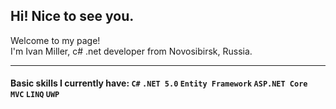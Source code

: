 ## Hi! Nice to see you.
Welcome to my page!  
I'm Ivan Miller, c# .net developer from  Novosibirsk, Russia.  
* * *
#### Basic skills I currently have:  `C#` `.NET 5.0` `Entity Framework` `ASP.NET Core MVC` `LINQ` `UWP`  

<!--
**ismiller/ismiller** is a ✨ _special_ ✨ repository because its `README.md` (this file) appears on your GitHub profile.

Here are some ideas to get you started:

- 🔭 I’m currently working on ...
- 🌱 I’m currently learning ...
- 👯 I’m looking to collaborate on ...
- 🤔 I’m looking for help with ...
- 💬 Ask me about ...
- 📫 How to reach me: ...
- 😄 Pronouns: ...
- ⚡ Fun fact: ...
-->
